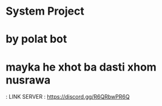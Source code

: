 #  System Project

# by polat bot
 
# mayka he xhot ba dasti xhom nusrawa

 :  LINK SERVER : https://discord.gg/R6QRbwPR6Q

